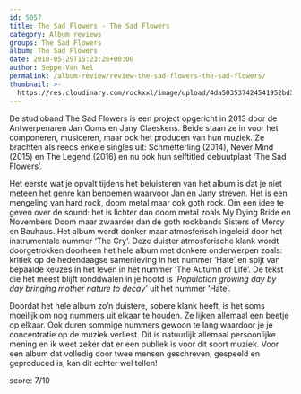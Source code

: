 ```yaml
---
id: 5057
title: The Sad Flowers - The Sad Flowers
category: Album reviews
groups: The Sad Flowers
album: The Sad Flowers
date: 2018-05-29T15:23:26+00:00
author: Seppe Van Ael
permalink: /album-review/review-the-sad-flowers-the-sad-flowers/
thumbnail: >-
  https://res.cloudinary.com/rockxxl/image/upload/4da503537424541952bd3f1a3edb3fa4_500x500.jpg
---
```

De studioband The Sad Flowers is een project opgericht in 2013 door de Antwerpenaren Jan Ooms en Jany Claeskens. Beide staan ze in voor het componeren, musiceren, maar ook het producen van hun muziek. Ze brachten als reeds enkele singles uit: Schmetterling (2014), Never Mind (2015) en The Legend (2016) en nu ook hun selftitled debuutplaat ‘The Sad Flowers’.

Het eerste wat je opvalt tijdens het beluisteren van het album is dat je niet meteen het genre kan benoemen waarvoor Jan en Jany streven. Het is een mengeling van hard rock, doom metal maar ook goth rock. Om een idee te geven over de sound: het is lichter dan doom metal zoals My Dying Bride en Novembers Doom maar zwaarder dan de goth rockbands Sisters of Mercy en Bauhaus. Het album wordt donker maar atmosferisch ingeleid door het instrumentale nummer ‘The Cry’. Deze duister atmosferische klank wordt doorgetrokken doorheen het hele album met donkere onderwerpen zoals: kritiek op de hedendaagse samenleving in het nummer ‘Hate’ en spijt van bepaalde keuzes in het leven in het nummer ‘The Autumn of Life’. De tekst die het meest blijft ronddwalen in je hoofd is ‘_Population growing day by day bringing mother nature to decay’_ uit het nummer ‘Hate’.

Doordat het hele album zo’n duistere, sobere klank heeft, is het soms moeilijk om nog nummers uit elkaar te houden. Ze lijken allemaal een beetje op elkaar. Ook duren sommige nummers gewoon te lang waardoor je je concentratie op de muziek verliest. Dit is natuurlijk allemaal persoonlijke mening en ik weet zeker dat er een publiek is voor dit soort muziek. Voor een album dat volledig door twee mensen geschreven, gespeeld en geproduced is, kan dit echter wel tellen!

score: 7/10
